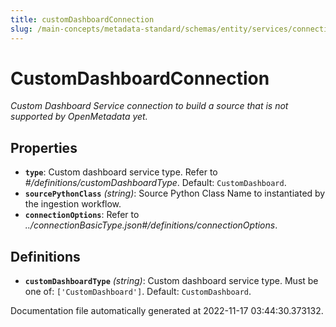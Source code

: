 ```yaml
---
title: customDashboardConnection
slug: /main-concepts/metadata-standard/schemas/entity/services/connections/dashboard/customdashboardconnection
---
```


# CustomDashboardConnection

*Custom Dashboard Service connection to build a source that is not supported by OpenMetadata yet.*

## Properties

- **`type`**: Custom dashboard service type. Refer to *#/definitions/customDashboardType*. Default: `CustomDashboard`.
- **`sourcePythonClass`** *(string)*: Source Python Class Name to instantiated by the ingestion workflow.
- **`connectionOptions`**: Refer to *../connectionBasicType.json#/definitions/connectionOptions*.
## Definitions

- **`customDashboardType`** *(string)*: Custom dashboard service type. Must be one of: `['CustomDashboard']`. Default: `CustomDashboard`.


Documentation file automatically generated at 2022-11-17 03:44:30.373132.
